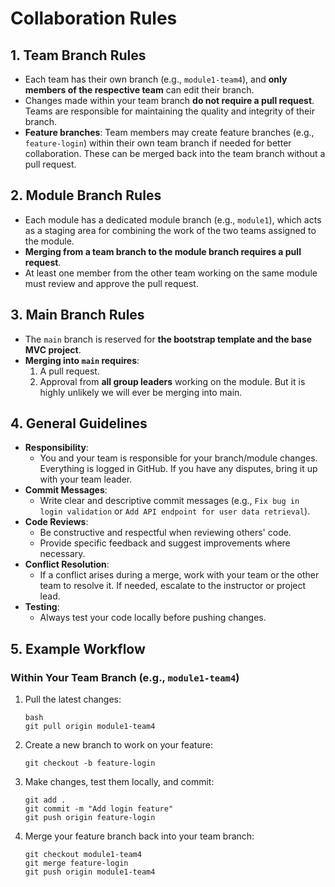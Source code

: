 # Collaboration Rules

## 1. Team Branch Rules
- Each team has their own branch (e.g., `module1-team4`), and **only members of the respective team** can edit their branch.
- Changes made within your team branch **do not require a pull request**. Teams are responsible for maintaining the quality and integrity of their branch.
- **Feature branches**: Team members may create feature branches (e.g., `feature-login`) within their own team branch if needed for better collaboration. These can be merged back into the team branch without a pull request.

## 2. Module Branch Rules
- Each module has a dedicated module branch (e.g., `module1`), which acts as a staging area for combining the work of the two teams assigned to the module.
- **Merging from a team branch to the module branch requires a pull request**. 
- At least one member from the other team working on the same module must review and approve the pull request.

## 3. Main Branch Rules
- The `main` branch is reserved for **the bootstrap template and the base MVC project**.
- **Merging into `main` requires**:
  1. A pull request.
  2. Approval from **all group leaders** working on the module.
But it is highly unlikely we will ever be merging into main.

## 4. General Guidelines
- **Responsibility**:
  - You and your team is responsible for your branch/module changes. Everything is logged in GitHub. If you have any disputes, bring it up with your team leader.
- **Commit Messages**:
  - Write clear and descriptive commit messages (e.g., `Fix bug in login validation` or `Add API endpoint for user data retrieval`).
- **Code Reviews**:
  - Be constructive and respectful when reviewing others' code.
  - Provide specific feedback and suggest improvements where necessary.
- **Conflict Resolution**:
  - If a conflict arises during a merge, work with your team or the other team to resolve it. If needed, escalate to the instructor or project lead.
- **Testing**:
  - Always test your code locally before pushing changes.

## 5. Example Workflow

### Within Your Team Branch (e.g., `module1-team4`)
1. Pull the latest changes:
   ```
   bash
   git pull origin module1-team4
   ```

2. Create a new branch to work on your feature:
   ```
   git checkout -b feature-login
   ```
3. Make changes, test them locally, and commit:
   ```
   git add .
   git commit -m "Add login feature"
   git push origin feature-login
   ```
4. Merge your feature branch back into your team branch:
   ```
   git checkout module1-team4
   git merge feature-login
   git push origin module1-team4
   ```
   
